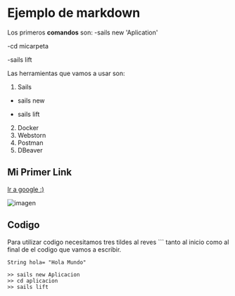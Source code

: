 # Ejemplo de markdown

Los primeros **comandos** son:
-sails new 'Aplication'

-cd micarpeta

-sails lift

Las herramientas que vamos a usar son: 

1. Sails
  * sails new
  - sails lift

2. Docker
3. Webstorn
4. Postman
5. DBeaver


## Mi Primer Link

[Ir a google :)](https://www.google.com)

![imagen](https://assets-cdn.github.com/images/modules/open_graph/github-octocat.png "GitHub")

## Codigo
Para utilizar codigo necesitamos tres tildes al reves ``` tanto al inicio como al final de el codigo que vamos a escribir.

```
String hola= "Hola Mundo"
```
```
>> sails new Aplicacion
>> cd aplicacion
>> sails lift
```






